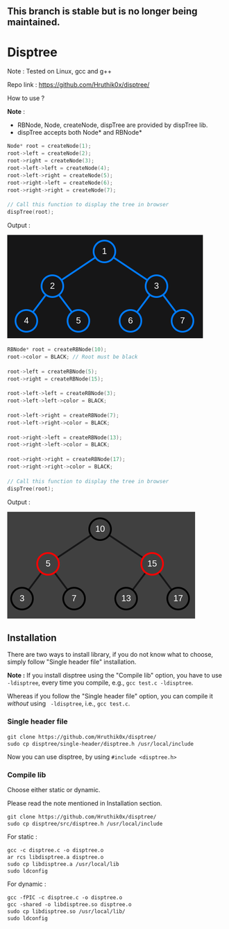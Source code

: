 ## This branch is stable but is no longer being maintained.
# Disptree
Note : Tested on Linux, gcc and g++

Repo link : https://github.com/Hruthik0x/disptree/

How to use ? 

**Note** : 
- RBNode, Node, createNode, dispTree are provided by dispTree lib.
- dispTree accepts both Node* and RBNode*

```C++
Node* root = createNode(1);
root->left = createNode(2);
root->right = createNode(3);
root->left->left = createNode(4);
root->left->right = createNode(5);
root->right->left = createNode(6);
root->right->right = createNode(7);

// Call this function to display the tree in browser
dispTree(root);
```

Output : 


![](./images/normal_tree.png)


```C++
RBNode* root = createRBNode(10);
root->color = BLACK; // Root must be black

root->left = createRBNode(5);
root->right = createRBNode(15);

root->left->left = createRBNode(3);
root->left->left->color = BLACK;

root->left->right = createRBNode(7);
root->left->right->color = BLACK;

root->right->left = createRBNode(13);
root->right->left->color = BLACK;

root->right->right = createRBNode(17);
root->right->right->color = BLACK;

// Call this function to display the tree in browser
dispTree(root);
```

Output : 

![](./images/RB_tree.png)

## Installation
There are two ways to install library, if you do not know what to choose, simply follow "Single header file" installation.


**Note :** 
If you install disptree using the "Compile lib" option, you have to use ` -ldisptree`, every time you compile, e.g., `gcc test.c -ldisptree`.

Whereas if you follow the "Single header file" option, you can compile it *without* using ` -ldisptree`, i.e., `gcc test.c`.

### Single header file 
 
```
git clone https://github.com/Hruthik0x/disptree/
sudo cp disptree/single-header/disptree.h /usr/local/include
```

Now you can use disptree, by using `#include <disptree.h>` 

### Compile lib
Choose either static or dynamic.

Please read the note mentioned in Installation section.

```
git clone https://github.com/Hruthik0x/disptree/
sudo cp disptree/src/disptree.h /usr/local/include
```

For static : 
```
gcc -c disptree.c -o disptree.o
ar rcs libdisptree.a disptree.o
sudo cp libdisptree.a /usr/local/lib
sudo ldconfig
```

For dynamic : 
```
gcc -fPIC -c disptree.c -o disptree.o
gcc -shared -o libdisptree.so disptree.o
sudo cp libdisptree.so /usr/local/lib/
sudo ldconfig
```
